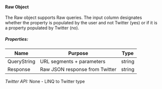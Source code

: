 #### Raw Object

The Raw object supports Raw queries. The input column designates whether the property is populated by the user and not Twitter (yes) or if it is a property populated by Twitter (no).

##### Properties:

| Name | Purpose | Type |
|------|---------|------|
| QueryString | URL segments + parameters | string |
| Response | Raw JSON response from Twitter | string |

*Twitter API:* None - LINQ to Twitter type